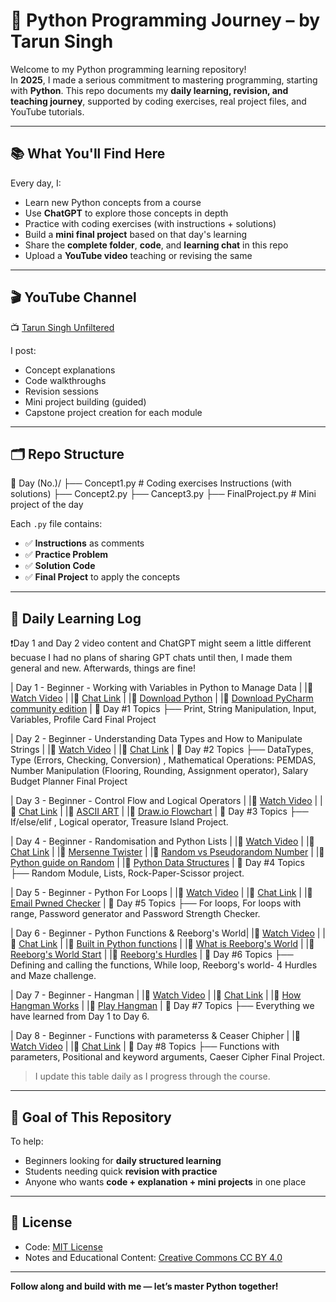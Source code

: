 # 🐍 Python Programming Journey – by Tarun Singh

Welcome to my Python programming learning repository!  
In **2025**, I made a serious commitment to mastering programming, starting with **Python**. This repo documents my **daily learning, revision, and teaching journey**, supported by coding exercises, real project files, and YouTube tutorials.

---

## 📚 What You'll Find Here

Every day, I:
- Learn new Python concepts from a course
- Use **ChatGPT** to explore those concepts in depth
- Practice with coding exercises (with instructions + solutions)
- Build a **mini final project** based on that day's learning
- Share the **complete folder**, **code**, and **learning chat** in this repo
- Upload a **YouTube video** teaching or revising the same

---

## 🎬 YouTube Channel

📺 [Tarun Singh Unfiltered](https://www.youtube.com/@The_Tarun_Singh)

I post:
- Concept explanations
- Code walkthroughs
- Revision sessions
- Mini project building (guided)
- Capstone project creation for each module

---

## 🗂️ Repo Structure

📁 Day (No.)/
├── Concept1.py # Coding exercises Instructions (with solutions)
├── Concept2.py 
├── Cancept3.py 
├── FinalProject.py # Mini project of the day

Each `.py` file contains:
- ✅ **Instructions** as comments
- ✅ **Practice Problem**
- ✅ **Solution Code**
- ✅ **Final Project** to apply the concepts

---

## 🧠 Daily Learning Log

❗Day 1 and Day 2 video content and ChatGPT might seem a little different becuase I had no plans of sharing GPT chats until then,
  I made them general and new. Afterwards, things are fine!

| Day 1 - Beginner - Working with Variables in Python to Manage Data | 
|🔗 [Watch Video](https://youtu.be/S7sxcJ6DGyM?si=OT6u9TjuhnmO8ouD) | 
|🔗 [Chat Link](https://chatgpt.com/share/682f27c5-4ea0-8000-8fcf-b6f123adb200) |
|🔗 [Download Python](https://www.python.org/downloads/) | 
|🔗 [Download PyCharm community edition](https://www.jetbrains.com/edu-products/download/#section=pycharm-edu) | 
🎯 Day #1 Topics
├── Print, String Manipulation, Input, Variables, Profile Card Final Project

| Day 2 - Beginner - Understanding Data Types and How to Manipulate Strings | 
|🔗 [Watch Video](https://youtu.be/LK8TXTBVqXY?si=gwR5aQBhHd4H1JJg) | 
|🔗 [Chat Link](https://chatgpt.com/share/683020f2-c120-8000-8993-98b1dff79eb6) |
🎯 Day #2 Topics
├── DataTypes,  Type (Errors, Checking, Conversion) ,  Mathematical Operations: PEMDAS, Number Manipulation (Flooring, Rounding, Assignment operator), Salary Budget Planner Final Project

| Day 3 - Beginner - Control Flow and Logical Operators | 
|🔗 [Watch Video](https://youtu.be/_-iRZ37yfak?si=oeXmvvKF6mL9ngrc) | 
|🔗 [Chat Link](https://chatgpt.com/share/68315893-43e4-8000-af28-83bc464daa86) |
|🔗 [ASCII ART](https://ascii.co.uk/art) |
|🔗 [Draw.io Flowchart](https://app.diagrams.net/) |
🎯 Day #3 Topics
├── If/else/elif , Logical operator, Treasure Island Project.

| Day 4 - Beginner - Randomisation and Python Lists | 
|🔗 [Watch Video](https://youtu.be/Pa4CEJDnj-Y?si=4f0pVXjbNkaWGkEQ) | 
|🔗 [Chat Link](https://chatgpt.com/share/683efac5-db1c-8000-8fd9-57134e39ee1c) |
|🔗 [Mersenne Twister](https://en.wikipedia.org/wiki/Mersenne_Twister) |
|🔗 [Random vs Pseudorandom Number](https://www.khanacademy.org/computing/computer-science/cryptography/crypt/v/random-vs-pseudorandom-number-generators) |
|🔗 [Python guide on Random](https://docs.python.org/3/library/random.html) |
|🔗 [Python Data Structures](https://docs.python.org/3/tutorial/datastructures.html) |
🎯 Day #4 Topics
├── Random Module, Lists, Rock-Paper-Scissor project.

| Day 5 - Beginner - Python For Loops | 
|🔗 [Watch Video](https://youtu.be/seIV08wxRQ4?si=JnsleXBuB2KGE00F) | 
|🔗 [Chat Link](https://chatgpt.com/share/683d7abc-1b98-8000-aa78-66349148b3a2) |
|🔗 [Email Pwned Checker](https://haveibeenpwned.com/) |
🎯 Day #5 Topics
├── For loops, For loops with range, Password generator and Password Strength Checker.

| Day 6 - Beginner - Python Functions & Reeborg's World| 
|🔗 [Watch Video](https://youtu.be/6j4TuUd6PNc?si=15l6bkyoLFMvvwFD) | 
|🔗 [Chat Link](https://chatgpt.com/share/683d7d2a-dbd0-8000-b3dc-5e06908da562) |
|🔗 [Built in Python functions](https://docs.python.org/3/library/functions.html) |
|🔗 [What is Reeborg's World](https://reeborg.ca/docs/en/#) |
|🔗 [Reeborg's World Start](https://reeborg.ca/reeborg.html?lang=en&mode=python&menu=worlds%2Fmenus%2Freeborg_intro_en.json&name=Alone&url=worlds%2Ftutorial_en%2Falone.json) |
|🔗 [Reeborg's Hurdles](https://reeborg.ca/reeborg.html?lang=en&mode=python&menu=worlds%2Fmenus%2Freeborg_intro_en.json&name=Hurdle%201&url=worlds%2Ftutorial_en%2Fhurdle1.json) |
🎯 Day #6 Topics
├── Defining and calling the functions, While loop, Reeborg's world- 4 Hurdles and Maze challenge.

| Day 7 - Beginner - Hangman | 
|🔗 [Watch Video](https://youtu.be/lkAqvbUPiIA?si=SyJNToWZi9RmDCxw) | 
|🔗 [Chat Link](https://chatgpt.com/share/683ef315-9fb4-8000-8806-e59606f5e82b) |
|🔗 [How Hangman Works](https://en.wikipedia.org/wiki/Hangman_(game)) |
|🔗 [Play Hangman](https://hangmanwordgame.com/?fca=1&success=0#/) |
🎯 Day #7 Topics
├── Everything we have learned from Day 1 to Day 6.

| Day 8 - Beginner - Functions with parameterss & Ceaser Chipher | 
|🔗 [Watch Video](https://youtu.be/_-iRZ37yfak?si=oeXmvvKF6mL9ngrc) | 
|🔗 [Chat Link](https://chatgpt.com/share/68403c31-4550-8000-a44e-5c765831470c) |
🎯 Day #8 Topics
├── Functions with parameters, Positional and keyword arguments, Caeser Cipher Final Project.

> I update this table daily as I progress through the course.

---

## 📌 Goal of This Repository

To help:
- Beginners looking for **daily structured learning**
- Students needing quick **revision with practice**
- Anyone who wants **code + explanation + mini projects** in one place

---

## 📝 License

- Code: [MIT License](LICENSE)
- Notes and Educational Content: [Creative Commons CC BY 4.0](https://creativecommons.org/licenses/by/4.0/)

---

**Follow along and build with me — let’s master Python together!**
